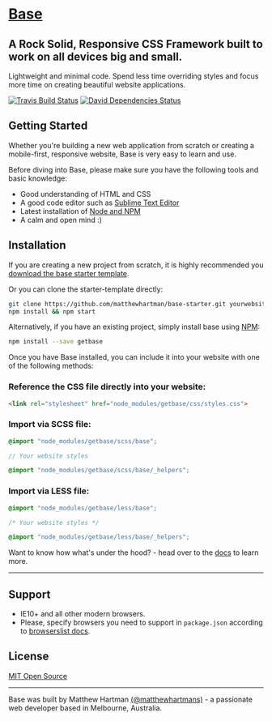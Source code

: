 # [Base](http://getbase.org)

## A Rock Solid, Responsive CSS Framework built to work on all devices big and small.
Lightweight and minimal code. Spend less time overriding styles and focus more time on creating beautiful website applications.

[![Travis Build Status][travis-img]][travis] [![David Dependencies Status][david-img]][david]

[travis-img]:   https://img.shields.io/travis/matthewhartman/base.svg?branch=master
[david-img]:    https://img.shields.io/david/dev/matthewhartman/base.svg?branch=master&label=dependencies
[travis]:       https://travis-ci.org/matthewhartman/base
[david]:        https://david-dm.org/matthewhartman/base?type=dev

## Getting Started
Whether you're building a new web application from scratch or creating a mobile-first, responsive website, Base is very easy to learn and use.

Before diving into Base, please make sure you have the following tools and basic knowledge:

* Good understanding of HTML and CSS
* A good code editor such as [Sublime Text Editor](http://www.sublimetext.com/)
* Latest installation of [Node and NPM](https://nodejs.org/en/)
* A calm and open mind :)

## Installation
If you are creating a new project from scratch, it is highly recommended you [download the base starter template](https://github.com/matthewhartman/base-starter).

Or you can clone the starter-template directly:

```bash
git clone https://github.com/matthewhartman/base-starter.git yourwebsite && cd yourwebsite && rm -rf .git
npm install && npm start
```

Alternatively, if you have an existing project, simply install base using [NPM](https://www.npmjs.com/):

```bash
npm install --save getbase
```

Once you have Base installed, you can include it into your website with one of the following methods:
### Reference the CSS file directly into your website:

  ```html
  <link rel="stylesheet" href="node_modules/getbase/css/styles.css">
  ```

### Import via SCSS file:

  ```scss
  @import "node_modules/getbase/scss/base";

  // Your website styles

  @import "node_modules/getbase/scss/base/_helpers";
  ```


### Import via LESS file:

  ```css
  @import "node_modules/getbase/less/base";

  /* Your website styles */

  @import "node_modules/getbase/less/base/_helpers";
  ```

Want to know how what's under the hood? - head over to the [docs](http://getbase.org/docs/) to learn more.

* * *

## Support
* IE10+ and all other modern browsers.
* Please, specify browsers you need to support in `package.json` according to [browserslist docs](https://github.com/ai/browserslist#queries).

## License
[MIT Open Source](https://opensource.org/licenses/MIT)

* * *

Base was built by Matthew Hartman [(@matthewhartmans)](http://twitter.com/matthewhartmans) - a passionate web developer based in Melbourne, Australia.
